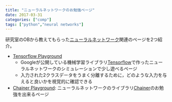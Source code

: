 ```yaml
---
title: "ニューラルネットワークのお勉強ページ"
date: 2017-03-31
categories: ["comp"]
tags: ["python","neural networks"]
---
```


研究室のOBから教えてもらった[ニューラルネットワーク](https://ja.wikipedia.org/wiki/%E3%83%8B%E3%83%A5%E3%83%BC%E3%83%A9%E3%83%AB%E3%83%8D%E3%83%83%E3%83%88%E3%83%AF%E3%83%BC%E3%82%AF)関連のページを2つ紹介。
<!--more-->

- [Tensorflow Playground](http://playground.tensorflow.org/)
	- Googleが公開している機械学習ライブラリ[Tensorflow](https://www.tensorflow.org/)で作ったニューラルネットワークのシミュレーションで少し遊べるページ
	- 入力された2クラスデータをうまく分離するために，どのような入力を与えると良いかを視覚的に確認できる
- [Chainer Playground](https://play.chainer.org/): ニューラルネットワークのライブラリ[Chainer](http://chainer.org/)のお勉強を出来るページ	



